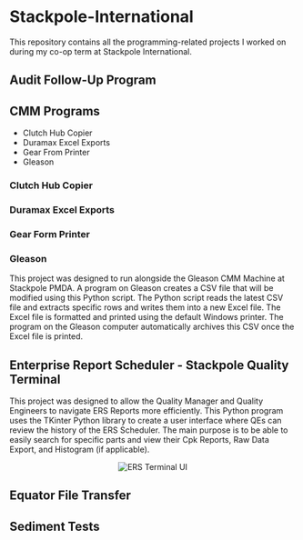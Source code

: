 # Stackpole-International
This repository contains all the programming-related projects I worked on during my co-op term at Stackpole International. 

## Audit Follow-Up Program

## CMM Programs
- Clutch Hub Copier
- Duramax Excel Exports
- Gear From Printer
- Gleason

### Clutch Hub Copier

### Duramax Excel Exports

### Gear Form Printer

### Gleason
This project was designed to run alongside the Gleason CMM Machine at Stackpole PMDA. A program on Gleason creates a CSV file that will be modified using this Python script. The Python script reads the latest CSV file and extracts specific rows and writes them into a new Excel file. The Excel file is formatted and printed using the default Windows printer. The program on the Gleason computer automatically archives this CSV once the Excel file is printed. 


## Enterprise Report Scheduler - Stackpole Quality Terminal 
This project was designed to allow the Quality Manager and Quality Engineers to navigate ERS Reports more efficiently. This Python program uses the TKinter Python library to create a user interface where QEs can review the history of the ERS Scheduler. The main purpose is to be able to easily search for specific parts and view their Cpk Reports, Raw Data Export, and Histogram (if applicable). 

<p align="center">
  <img src ="https://user-images.githubusercontent.com/94186009/213518166-5ea449bc-cd0b-4207-885a-7dcccb6dcb7f.png" alt="ERS Terminal UI"/>
</p>

## Equator File Transfer

## Sediment Tests

